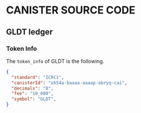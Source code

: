 # CANISTER SOURCE CODE

## GLDT ledger

### Token Info

The `token_info` of GLDT is the following.

```json
{
  "standard": "ICRC1",
  "canisterId": "oh54a-baaaa-aaaap-abryq-cai",
  "decimals": "8",
  "fee": "10_000",
  "symbol": "GLDT",
}
```
